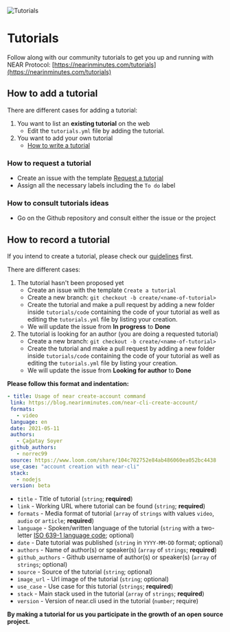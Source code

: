 ![Tutorials](/assets/banner-tutorials.png)

# Tutorials

Follow along with our community tutorials to get you up and running with NEAR Protocol: [https://nearinminutes.com/tutorials](https://nearinminutes.com/tutorials)

## How to add a tutorial

There are different cases for adding a tutorial:

1. You want to list an **existing tutorial** on the web
   - Edit the `tutorials.yml` file by adding the tutorial.
2. You want to add your own tutorial
   - [How to write a tutorial](#how-to-write-a-tutorial)

### How to request a tutorial

- Create an issue with the template [Request a tutorial](https://github.com/ozanisgor/near-in-minutes/issues/new?assignees=Mcastres&labels=To+do&template=request-a-tutorial.md&title=%5BREQUEST%5D)
- Assign all the necessary labels including the `To do` label

### How to consult tutorials ideas

- Go on the Github repository and consult either the issue or the project

## How to record a tutorial

If you intend to create a tutorial, please check our [guidelines](https://github.com/ozanisgor/near-in-minutes/blob/master/tutorials/GUIDELINES.md) first.

There are different cases:

1. The tutorial hasn't been proposed yet
   - Create an issue with the template `Create a tutorial`
   - Create a new branch: `git checkout -b create/<name-of-tutorial>`
   - Create the tutorial and make a pull request by adding a new folder inside `tutorials/code` containing the code of your tutorial as well as editing the `tutorials.yml` file by listing your creation.
   - We will update the issue from **In progress** to **Done**
2. The tutorial is looking for an author (you are doing a requested tutorial)
   - Create a new branch: `git checkout -b create/<name-of-tutorial>`
   - Create the tutorial and make a pull request by adding a new folder inside `tutorials/code` containing the code of your tutorial as well as editing the `tutorials.yml` file by listing your creation.
   - We will update the issue from **Looking for author** to **Done**

**Please follow this format and indentation:**

```yaml
- title: Usage of near create-account command
 link: https://blog.nearinminutes.com/near-cli-create-account/
 formats:
   - video
 language: en
 date: 2021-05-11
 authors:
   - Çağatay Soyer
 github_authors:
   - norrec99
 source: https://www.loom.com/share/104c702752e84ab486060ea052bc4438
 use_case: "account creation with near-cli"
 stack:
   - nodejs
 version: beta
```

- `title` - Title of tutorial (`string`; **required**)
- `link` - Working URL where tutorial can be found (`string`; **required**)
- `formats` - Media format of tutorial (`array` of `strings` with values `video`, `audio` or `article`; **required**)
- `language` - Spoken/written language of the tutorial (`string` with a two-letter [ISO 639-1 language code](https://en.wikipedia.org/wiki/List_of_ISO_639-1_codes); optional)
- `date` - Date tutorial was published (`string` in `YYYY-MM-DD` format; optional)
- `authors` - Name of author(s) or speaker(s) (`array` of `strings`; **required**)
- `github_authors` - Github username of author(s) or speaker(s) (`array` of `strings`; optional)
- `source` - Source of the tutorial (`string`; optional)
- `image_url` - Url image of the tutorial (`string`; optional)
- `use_case` - Use case for this tutorial (`strings`; **required**)
- `stack` - Main stack used in the tutorial (`array` of `strings`; **required**)
- `version` - Version of near.cli used in the tutorial (`number`; require)

**By making a tutorial for us you participate in the growth of an open source project.**

